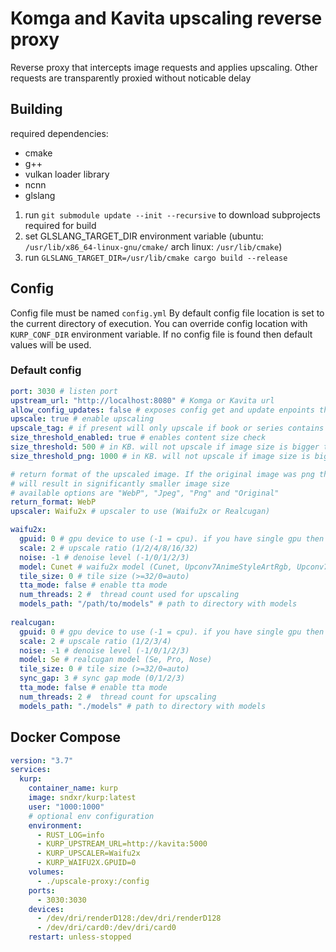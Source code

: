 # Komga and Kavita upscaling reverse proxy

Reverse proxy that intercepts image requests and applies upscaling. Other requests are transparently proxied
without noticable delay

## Building

required dependencies:

- cmake
- g++
- vulkan loader library
- ncnn 
- glslang

1. run `git submodule update --init --recursive` to download subprojects required for build
2. set GLSLANG_TARGET_DIR environment variable (ubuntu: `/usr/lib/x86_64-linux-gnu/cmake/` arch linux: `/usr/lib/cmake`)
3. run `GLSLANG_TARGET_DIR=/usr/lib/cmake cargo build --release`


## Config

Config file must be named `config.yml`
By default config file location is set to the current directory of execution. You can override config location
with `KURP_CONF_DIR` environment variable. If no config file is found then default values will be used.

### Default config

```yaml
port: 3030 # listen port
upstream_url: "http://localhost:8080" # Komga or Kavita url
allow_config_updates: false # exposes config get and update enpoints that allow runtime config updates
upscale: true # enable upscaling
upscale_tag: # if present will only upscale if book or series contains specified tag. Komga only
size_threshold_enabled: true # enables content size check
size_threshold: 500 # in KB. will not upscale if image size is bigger than specified size
size_threshold_png: 1000 # in KB. will not upscale if image size is bigger than specified size. PNG only

# return format of the upscaled image. If the original image was png then converting for example to webp 
# will result in significantly smaller image size
# available options are "WebP", "Jpeg", "Png" and "Original"
return_format: WebP
upscaler: Waifu2x # upscaler to use (Waifu2x or Realcugan)

waifu2x:
  gpuid: 0 # gpu device to use (-1 = cpu). if you have single gpu then this should usually be 0
  scale: 2 # upscale ratio (1/2/4/8/16/32)
  noise: -1 # denoise level (-1/0/1/2/3)
  model: Cunet # waifu2x model (Cunet, Upconv7AnimeStyleArtRgb, Upconv7Photo)
  tile_size: 0 # tile size (>=32/0=auto)
  tta_mode: false # enable tta mode
  num_threads: 2 #  thread count used for upscaling
  models_path: "/path/to/models" # path to directory with models
  
realcugan:
  gpuid: 0 # gpu device to use (-1 = cpu). if you have single gpu then this should usually be 0
  scale: 2 # upscale ratio (1/2/3/4)
  noise: -1 # denoise level (-1/0/1/2/3)
  model: Se # realcugan model (Se, Pro, Nose)
  tile_size: 0 # tile size (>=32/0=auto)
  sync_gap: 3 # sync gap mode (0/1/2/3)
  tta_mode: false # enable tta mode
  num_threads: 2 #  thread count for upscaling
  models_path: "./models" # path to directory with models

```

## Docker Compose

```yml
version: "3.7"
services:
  kurp:
    container_name: kurp
    image: sndxr/kurp:latest
    user: "1000:1000"
    # optional env configuration
    environment: 
      - RUST_LOG=info
      - KURP_UPSTREAM_URL=http://kavita:5000
      - KURP_UPSCALER=Waifu2x
      - KURP_WAIFU2X.GPUID=0
    volumes:
      - ./upscale-proxy:/config
    ports:
      - 3030:3030
    devices:
      - /dev/dri/renderD128:/dev/dri/renderD128
      - /dev/dri/card0:/dev/dri/card0
    restart: unless-stopped
```
